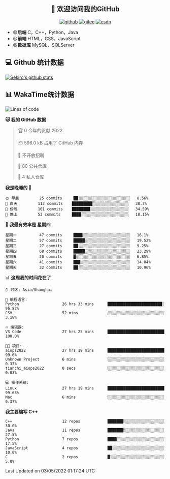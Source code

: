 <h2 align="center">👋 欢迎访问我的GitHub</h2>
<p align="center">
  <a href="https://666wxy666.github.io/"><img src="https://img.shields.io/badge/GitHub-24292e" alt="github"></a>
  <a href="https://gitee.com/wxy_666"><img src="https://img.shields.io/badge/Gitee-fe7300" alt="gitee"></a>
  <a href="https://blog.csdn.net/WXY_666"><img src="https://img.shields.io/badge/CSDN-cf000e" alt="csdn"></a>
</p>

- 😄**后端** C，C++，Python，Java
- 😃**前端** HTML，CSS，JavaScript
- 😆**数据库** MySQL，SQLServer

## 💻 Github 统计数据
[![Sekiro's github stats](https://github-readme-stats.vercel.app/api?username=666WXY666)](https://666wxy666.github.io/)

## 📊 WakaTime统计数据

<!--START_SECTION:waka-->
![Lines of code](https://img.shields.io/badge/%E4%BB%8E%E3%80%8C%E4%BD%A0%E5%A5%BD%E4%B8%96%E7%95%8C%E3%80%8D%E6%88%91%E5%B7%B2%E7%BB%8F%E5%86%99%E4%BA%86--286%20Thousand%20%E8%A1%8C%E4%BB%A3%E7%A0%81-blue)

**🐱 我的 GitHub 数据** 

> 🏆 0 今年的贡献 2022
 > 
> 📦 596.0 kB 占用了 GitHub 内存 
 > 
> 🚫 不开放招聘
 > 
> 📜 80 公共仓库 
 > 
> 🔑 4 私人仓库  
 > 
**我是晚睡的 🦉** 

```text
🌞 早晨         25 commits     ██░░░░░░░░░░░░░░░░░░░░░░░   8.56% 
🌆 白天         113 commits    █████████░░░░░░░░░░░░░░░░   38.7% 
🌃 傍晚         101 commits    ████████░░░░░░░░░░░░░░░░░   34.59% 
🌙 晚上         53 commits     ████░░░░░░░░░░░░░░░░░░░░░   18.15%

```
📅 **我最有效率是 星期四** 

```text
星期一          47 commits     ████░░░░░░░░░░░░░░░░░░░░░   16.1% 
星期二          57 commits     █████░░░░░░░░░░░░░░░░░░░░   19.52% 
星期三          27 commits     ██░░░░░░░░░░░░░░░░░░░░░░░   9.25% 
星期四          68 commits     █████░░░░░░░░░░░░░░░░░░░░   23.29% 
星期五          20 commits     █░░░░░░░░░░░░░░░░░░░░░░░░   6.85% 
星期六          41 commits     ███░░░░░░░░░░░░░░░░░░░░░░   14.04% 
星期天          32 commits     ██░░░░░░░░░░░░░░░░░░░░░░░   10.96%

```


📊 **这周我的时间花在了** 

```text
⌚︎ 时区: Asia/Shanghai

💬 编程语言: 
Python                   26 hrs 33 mins      ████████████████████████░   96.82% 
CSV                      52 mins             ░░░░░░░░░░░░░░░░░░░░░░░░░   3.18%

🔥 编辑器: 
VS Code                  27 hrs 25 mins      █████████████████████████   100.0%

🐱‍💻 项目: 
aiops2022                27 hrs 19 mins      █████████████████████████   99.6% 
Unknown Project          6 mins              ░░░░░░░░░░░░░░░░░░░░░░░░░   0.37% 
tianchi_aiops2022        0 secs              ░░░░░░░░░░░░░░░░░░░░░░░░░   0.03%

💻 操作系统: 
Linux                    27 hrs 19 mins      █████████████████████████   99.63% 
Mac                      6 mins              ░░░░░░░░░░░░░░░░░░░░░░░░░   0.37%

```

**我主要编写 C++** 

```text
C++                      12 repos            ███████░░░░░░░░░░░░░░░░░░   30.0% 
Java                     11 repos            ███████░░░░░░░░░░░░░░░░░░   27.5% 
Python                   7 repos             ████░░░░░░░░░░░░░░░░░░░░░   17.5% 
JavaScript               4 repos             ██░░░░░░░░░░░░░░░░░░░░░░░   10.0% 
C                        2 repos             █░░░░░░░░░░░░░░░░░░░░░░░░   5.0%

```



 Last Updated on 03/05/2022 01:17:24 UTC
<!--END_SECTION:waka-->

<!--
**666WXY666/666WXY666** is a ✨ _special_ ✨ repository because its `README.md` (this file) appears on your GitHub profile.

Here are some ideas to get you started:

- 🔭 I’m currently working on ...
- 🌱 I’m currently learning ...
- 👯 I’m looking to collaborate on ...
- 🤔 I’m looking for help with ...
- 💬 Ask me about ...
- 📫 How to reach me: ...
- 😄 Pronouns: ...
- ⚡ Fun fact: ...
-->
